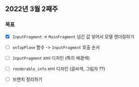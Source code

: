 ## 2022년 3월 2째주

### 목표
- [x] `InputFragment` -> `MainFragment` 넘긴 값 넣어서 모델 렌더링하기 
- [ ] `onTapPlane` 함수 -> `InputFragment` 호출 순서
- [ ] `InputFragment` xml 디자인 (특히 배경색)
- [ ] `renderable_info` xml 디자인 (글씨색, 그림자 ??)

- [ ] 브랜치 정리하기